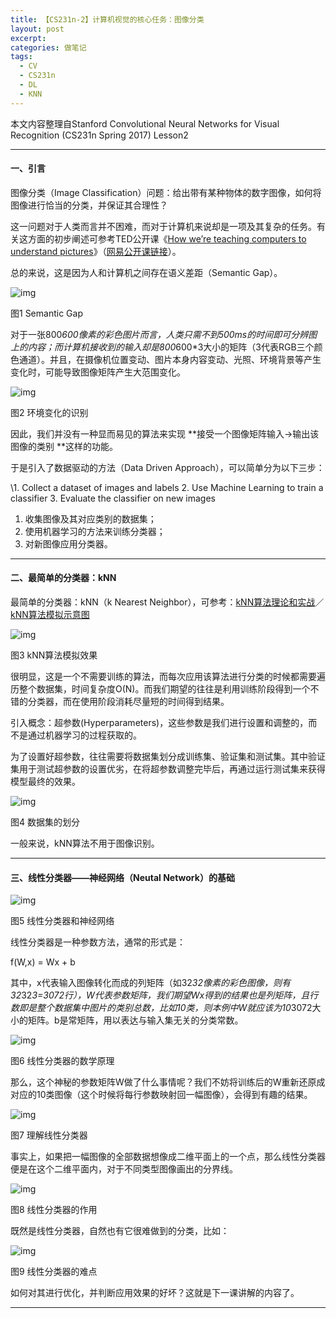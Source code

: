 ```yaml
---
title: 【CS231n-2】计算机视觉的核心任务：图像分类
layout: post
excerpt: 
categories: 做笔记
tags:
  - CV
  - CS231n
  - DL
  - KNN
---
```


本文内容整理自Stanford Convolutional Neural Networks for Visual Recognition (CS231n Spring 2017) Lesson2

------

#### 一、引言

图像分类（Image Classification）问题：给出带有某种物体的数字图像，如何将图像进行恰当的分类，并保证其合理性？

这一问题对于人类而言并不困难，而对于计算机来说却是一项及其复杂的任务。有关这方面的初步阐述可参考TED公开课《[How we’re teaching computers to understand pictures](https://www.ted.com/talks/fei_fei_li_how_we_re_teaching_computers_to_understand_pictures)》（[网易公开课链接](http://open.163.com/movie/2015/3/Q/R/MAKN9A24M_MAKN9QAQR.html)）。

总的来说，这是因为人和计算机之间存在语义差距（Semantic Gap）。

![img](http://ohn6qfqhe.bkt.clouddn.com/CS231n2-1.png)

图1 Semantic Gap

对于一张800*600像素的彩色图片而言，人类只需不到500ms的时间即可分辨图上的内容；而计算机接收到的输入却是800*600*3大小的矩阵（3代表RGB三个颜色通道）。并且，在摄像机位置变动、图片本身内容变动、光照、环境背景等产生变化时，可能导致图像矩阵产生大范围变化。

![img](http://ohn6qfqhe.bkt.clouddn.com/CS231n2-2.png)

图2 环境变化的识别

因此，我们并没有一种显而易见的算法来实现 **接受一个图像矩阵输入->输出该图像的类别 **这样的功能。

于是引入了数据驱动的方法（Data Driven Approach），可以简单分为以下三步：

\1. Collect a dataset of images and labels 2. Use Machine Learning to train a classifier 3. Evaluate the classifier on new images

1. 收集图像及其对应类别的数据集；
2. 使用机器学习的方法来训练分类器；
3. 对新图像应用分类器。

------

#### 二、最简单的分类器：kNN

最简单的分类器：kNN（k Nearest Neighbor），可参考：[kNN算法理论和实战](https://husterhope.github.io/2017/02/19/knn.html)／[kNN算法模拟示意图](http://vision.stanford.edu/teaching/cs231n-demos/knn/)

![img](http://ohn6qfqhe.bkt.clouddn.com/CS231n2-3.png)

图3 kNN算法模拟效果

很明显，这是一个不需要训练的算法，而每次应用该算法进行分类的时候都需要遍历整个数据集，时间复杂度O(N)。而我们期望的往往是利用训练阶段得到一个不错的分类器，而在使用阶段消耗尽量短的时间得到结果。

引入概念：超参数(Hyperparameters)，这些参数是我们进行设置和调整的，而不是通过机器学习的过程获取的。

为了设置好超参数，往往需要将数据集划分成训练集、验证集和测试集。其中验证集用于测试超参数的设置优劣，在将超参数调整完毕后，再通过运行测试集来获得模型最终的效果。

![img](http://ohn6qfqhe.bkt.clouddn.com/CS231n2-4.png)

图4 数据集的划分

一般来说，kNN算法不用于图像识别。

------

#### 三、线性分类器——神经网络（Neutal Network）的基础

![img](http://ohn6qfqhe.bkt.clouddn.com/CS231n2-5.png)

图5 线性分类器和神经网络

线性分类器是一种参数方法，通常的形式是：

f(W,x) = Wx + b

其中，x代表输入图像转化而成的列矩阵（如32*32像素的彩色图像，则有32*32*3=3072行），W代表参数矩阵，我们期望Wx得到的结果也是列矩阵，且行数即是整个数据集中图片的类别总数，比如10类，则本例中W就应该为10*3072大小的矩阵。b是常矩阵，用以表达与输入集无关的分类常数。

![img](http://ohn6qfqhe.bkt.clouddn.com/CS231n2-6.png)

图6 线性分类器的数学原理

那么，这个神秘的参数矩阵W做了什么事情呢？我们不妨将训练后的W重新还原成对应的10类图像（这个时候将每行参数映射回一幅图像），会得到有趣的结果。

![img](http://ohn6qfqhe.bkt.clouddn.com/CS231n2-7.png)

图7 理解线性分类器

事实上，如果把一幅图像的全部数据想像成二维平面上的一个点，那么线性分类器便是在这个二维平面内，对于不同类型图像画出的分界线。

![img](http://ohn6qfqhe.bkt.clouddn.com/CS231n2-8.png)

图8 线性分类器的作用

既然是线性分类器，自然也有它很难做到的分类，比如：

![img](http://ohn6qfqhe.bkt.clouddn.com/CS231n2-9.png)

图9 线性分类器的难点

如何对其进行优化，并判断应用效果的好坏？这就是下一课讲解的内容了。

------

